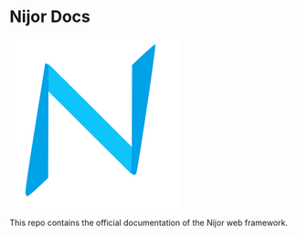 # Nijor Docs
![Nijor](./logo.svg)

This repo contains the official documentation of the Nijor web framework.